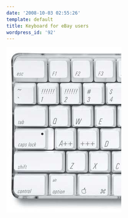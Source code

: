 ```yaml
---
date: '2008-10-03 02:55:26'
template: default
title: Keyboard for eBay users
wordpress_id: '92'
---
```


<a href="ebay-keyboard.jpg"><img title="ebay-keyboard" src="ebay-keyboard.jpg" alt="" width="300" height="433" /></a>
